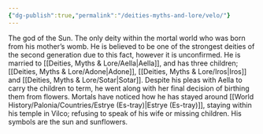 ```yaml
---
{"dg-publish":true,"permalink":"/deities-myths-and-lore/velo/"}
---
```



The god of the Sun. The only deity within the mortal world who was born from his mother’s womb. He is believed to be one of the strongest deities of the second generation due to this fact, however it is unconfirmed. He is married to [[Deities, Myths & Lore/Aella\|Aella]], and has three children; [[Deities, Myths & Lore/Adone\|Adone]], [[Deities, Myths & Lore/Iros\|Iros]] and [[Deities, Myths & Lore/Sotar\|Sotar]]. Despite his pleas with Aella to carry the children to term, he went along with her final decision of birthing them from flowers. Mortals have noticed how he has stayed around [[World History/Palonia/Countries/Estrye (Es-tray)\|Estrye (Es-tray)]], staying within his temple in Vilco; refusing to speak of his wife or missing children. His symbols are the sun and sunflowers.

